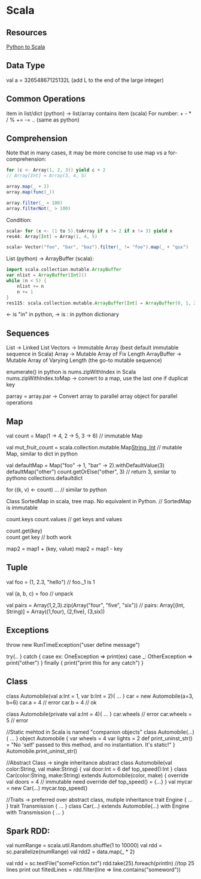 # Scala 

## Resources
[Python to Scala](https://wrobstory.gitbooks.io/python-to-scala/content/index.html)

## Data Type
val a = 32654867125132L  (add L to the end of the large integer)

## Common Operations
item in list/dict  (python)  ->  list/array contains item (scala)
For number: + - * / % += -= .. (same as python)


## Comprehension
Note that in many cases, it may be more concise to use map vs a for-comprehension:

```scala
for (c <- Array(1, 2, 3)) yield c + 2
// Array[Int] = Array(3, 4, 5)

array.map(_ + 2)
array.map(func(_))

array.filter(_ > 100)
array.filterNot(_ > 100)
```

Condition:
```scala
scala> for (x <- (1 to 5).toArray if x != 2 if x != 3) yield x
res44: Array[Int] = Array(1, 4, 5)

scala> Vector("foo", "bar", "baz").filter(_ != "foo").map(_ + "qux")
```

List (python) -> ArrayBuffer (scala):
```scala
import scala.collection.mutable.ArrayBuffer
var nlist = ArrayBuffer[Int]()
while (n < 5) {
    nlist += n
    n += 1
}
res115: scala.collection.mutable.ArrayBuffer[Int] = ArrayBuffer(0, 1, 2, 3, 4)
```

<- is "in" in python, -> is : in python dictionary


## Sequences

List -> Linked List
Vectors -> Immutable Array (best default immutable sequence in Scala)
Array -> Mutable Array of Fix Length
ArrayBuffer -> Mutable Array of Varying Length (the go-to mutable sequence)

enumerate() in python is nums.zipWithIndex in Scala
nums.zipWithIndex.toMap -> convert to a map, use the last one if duplicat key

parray = array.par -> Convert array to parallel array object for parallel operations

## Map

val count = Map(1 -> 4, 2 -> 5, 3 -> 6)
// immutable Map

val mut_fruit_count = scala.collection.mutable.Map[String, Int]()
// mutable Map, similar to dict in python

val defaultMap = Map("foo" -> 1, "bar" -> 2).withDefaultValue(3)
defaultMap("other")
count.getOrElse("other", 3)
// return 3, similar to pythono collections.defaultdict

for ((k, v) <- count) ...
// similar to python

Class SortedMap in scala, tree map.  No equivalent in Python. 
// SortedMap is immutable

count.keys
count.values
// get keys and values

count.get(key)   
count get key
// both work

map2 = map1 + (key, value)
map2 = map1 - key


## Tuple
val foo = (1, 2.3, "hello")
// foo._1 is 1

val (a, b, c) = foo
// unpack

val pairs = Array(1,2,3).zip(Array("four", "five", "six"))
// pairs: Array[(Int, String)] = Array((1,four), (2,five), (3,six))


## Exceptions
throw new RunTimeException("user define message")

try{..
} catch {
  case ex: OneException => print(ex)
  case _: OtherException => print("other")
} finally {
  print("print this for any catch")
}


## Class
class Automobile(val a:Int = 1, var b:Int = 2){
    ...
}
car = new Automobile(a=3, b=6)
car.a = 4 // error
car.b = 4 // ok

class Automobile(private val a:Int = 4){
    ...
}
car.wheels // error
car.wheels = 5 // error

//Static mehtod in Scala is named "companion objects"
class Automobile(...){
    ...
}
object Automobile {
    var wheels = 4
    var lights = 2
    def print_uninst_str() = "No 'self' passed to this method, and no instantiation. It's static!"
}
Automobile.print_uninst_str()

//Abstract Class -> single inheritance
abstract class Automobile(val color:String, val make:String) {
    val door:Int = 6
    def top_speed():Int
}
class Car(color:String, make:String) extends Automobile(color, make) {
    override val doors = 4 // immutable need override
    def top_speed() = {...}
}
val mycar = new Car(...)
mycar.top_speed()

//Traits -> preferred over abstract class, mutiple inheritance
trait Engine {
    ...
}
trait Transmission {
    ...
}
class Car(...) extends Automobile(...) with Engine with Transmission {
    ...
}

## Spark RDD:
val numRange = scala.util.Random.shuffle(1 to 10000)
val rdd = sc.parallelize(numRange)
val rdd2 = data.map(_ * 2)

val rdd = sc.textFile("someFiction.txt")
rdd.take(25).foreach(println)
//top 25 lines print out
filtedLines = rdd.filter(line => line.contains("someword"))

